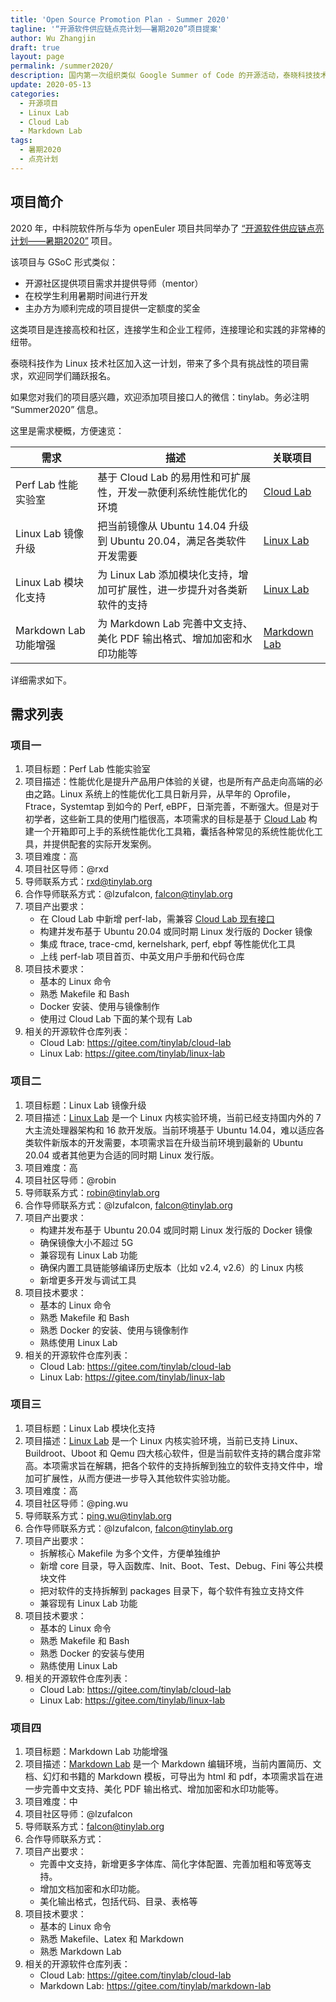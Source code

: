 ```yaml
---
title: 'Open Source Promotion Plan - Summer 2020'
tagline: '“开源软件供应链点亮计划——暑期2020”项目提案'
author: Wu Zhangjin
draft: true
layout: page
permalink: /summer2020/
description: 国内第一次组织类似 Google Summer of Code 的开源活动，泰晓科技技术社区踊跃报名，将携 Cloud Lab、Linux Lab、Markdown Lab 等项目参加，欢迎大家报名。
update: 2020-05-13
categories:
  - 开源项目
  - Linux Lab
  - Cloud Lab
  - Markdown Lab
tags:
  - 暑期2020
  - 点亮计划
---
```


## 项目简介

2020 年，中科院软件所与华为 openEuler 项目共同举办了 [“开源软件供应链点亮计划——暑期2020”](https://isrc.iscas.ac.cn/summer2020/) 项目。

该项目与 GSoC 形式类似：

* 开源社区提供项目需求并提供导师（mentor）
* 在校学生利用暑期时间进行开发
* 主办方为顺利完成的项目提供一定额度的奖金

这类项目是连接高校和社区，连接学生和企业工程师，连接理论和实践的非常棒的纽带。

泰晓科技作为 Linux 技术社区加入这一计划，带来了多个具有挑战性的项目需求，欢迎同学们踊跃报名。

如果您对我们的项目感兴趣，欢迎添加项目接口人的微信：tinylab。务必注明 “Summer2020” 信息。

这里是需求梗概，方便速览：

| 需求                   |  描述                                                                   | 关联项目
|------------------------|-------------------------------------------------------------------------|-------------
| Perf Lab  性能实验室   | 基于 Cloud Lab 的易用性和可扩展性，开发一款便利系统性能优化的环境       | [Cloud Lab](http://tinylab.org/cloud-lab)
| Linux Lab 镜像升级     | 把当前镜像从 Ubuntu 14.04 升级到 Ubuntu 20.04，满足各类软件开发需要     | [Linux Lab](http://tinylab.org/linux-lab)
| Linux Lab 模块化支持   | 为 Linux Lab 添加模块化支持，增加可扩展性，进一步提升对各类新软件的支持 | [Linux Lab](http://tinylab.org/linux-lab)
| Markdown Lab 功能增强  | 为 Markdown Lab 完善中文支持、美化 PDF 输出格式、增加加密和水印功能等   | [Markdown Lab](http://tinylab.org/markdown-lab)

详细需求如下。

## 需求列表

### 项目一

1. 项目标题：Perf Lab 性能实验室
2. 项目描述：性能优化是提升产品用户体验的关键，也是所有产品走向高端的必由之路。Linux 系统上的性能优化工具日新月异，从早年的 Oprofile，Ftrace，Systemtap 到如今的 Perf, eBPF，日渐完善，不断强大。但是对于初学者，这些新工具的使用门槛很高，本项需求的目标是基于 [Cloud Lab](http://tinylab.org/cloud-lab) 构建一个开箱即可上手的系统性能优化工具箱，囊括各种常见的系统性能优化工具，并提供配套的实际开发案例。
3. 项目难度：高
4. 项目社区导师：@rxd
5. 导师联系方式：rxd@tinylab.org
6. 合作导师联系方式：@lzufalcon, falcon@tinylab.org
7. 项目产出要求：
   - 在 Cloud Lab 中新增 perf-lab，需兼容 [Cloud Lab 现有接口](http://tinylab.org/how-to-deploy-cloud-labs/)
   - 构建并发布基于 Ubuntu 20.04 或同时期 Linux 发行版的 Docker 镜像
   - 集成 ftrace, trace-cmd, kernelshark, perf, ebpf 等性能优化工具
   - 上线 perf-lab 项目首页、中英文用户手册和代码仓库
8. 项目技术要求：
   - 基本的 Linux 命令
   - 熟悉 Makefile 和 Bash
   - Docker 安装、使用与镜像制作
   - 使用过 Cloud Lab 下面的某个现有 Lab
9. 相关的开源软件仓库列表：
   - Cloud Lab: <https://gitee.com/tinylab/cloud-lab>
   - Linux Lab: <https://gitee.com/tinylab/linux-lab>


### 项目二

1. 项目标题：Linux Lab 镜像升级
2. 项目描述：[Linux Lab](http://tinylab.org/linux-lab) 是一个 Linux 内核实验环境，当前已经支持国内外的 7 大主流处理器架构和 16 款开发版。当前环境基于 Ubuntu 14.04，难以适应各类软件新版本的开发需要，本项需求旨在升级当前环境到最新的 Ubuntu 20.04 或者其他更为合适的同时期 Linux 发行版。
3. 项目难度：高
4. 项目社区导师：@robin
5. 导师联系方式：robin@tinylab.org
6. 合作导师联系方式：@lzufalcon, falcon@tinylab.org
7. 项目产出要求：
   - 构建并发布基于 Ubuntu 20.04 或同时期 Linux 发行版的 Docker 镜像
   - 确保镜像大小不超过 5G
   - 兼容现有 Linux Lab 功能
   - 确保内置工具链能够编译历史版本（比如 v2.4, v2.6）的 Linux 内核
   - 新增更多开发与调试工具
8. 项目技术要求：
   - 基本的 Linux 命令
   - 熟悉 Makefile 和 Bash
   - 熟悉 Docker 的安装、使用与镜像制作
   - 熟练使用 Linux Lab
9. 相关的开源软件仓库列表：
   - Cloud Lab: <https://gitee.com/tinylab/cloud-lab>
   - Linux Lab: <https://gitee.com/tinylab/linux-lab>

### 项目三

1. 项目标题：Linux Lab 模块化支持
2. 项目描述：[Linux Lab](http://tinylab.org/linux-lab) 是一个 Linux 内核实验环境，当前已支持 Linux、Buildroot、Uboot 和 Qemu 四大核心软件，但是当前软件支持的耦合度非常高。本项需求旨在解耦，把各个软件的支持拆解到独立的软件支持文件中，增加可扩展性，从而方便进一步导入其他软件实验功能。
3. 项目难度：高
4. 项目社区导师：@ping.wu
5. 导师联系方式：ping.wu@tinylab.org
6. 合作导师联系方式：@lzufalcon, falcon@tinylab.org
7. 项目产出要求：
   - 拆解核心 Makefile 为多个文件，方便单独维护
   - 新增 core 目录，导入函数库、Init、Boot、Test、Debug、Fini 等公共模块文件
   - 把对软件的支持拆解到 packages 目录下，每个软件有独立支持文件
   - 兼容现有 Linux Lab 功能
8. 项目技术要求：
   - 基本的 Linux 命令
   - 熟悉 Makefile 和 Bash
   - 熟悉 Docker 的安装与使用
   - 熟练使用 Linux Lab
9. 相关的开源软件仓库列表：
   - Cloud Lab: <https://gitee.com/tinylab/cloud-lab>
   - Linux Lab: <https://gitee.com/tinylab/linux-lab>

### 项目四

1. 项目标题：Markdown Lab 功能增强
2. 项目描述：[Markdown Lab](http://tinylab.org/markdown-lab) 是一个 Markdown 编辑环境，当前内置简历、文档、幻灯和书籍的 Markdown 模板，可导出为 html 和 pdf，本项需求旨在进一步完善中文支持、美化 PDF 输出格式、增加加密和水印功能等。
3. 项目难度：中
4. 项目社区导师：@lzufalcon
5. 导师联系方式：falcon@tinylab.org
6. 合作导师联系方式：
7. 项目产出要求：
   - 完善中文支持，新增更多字体库、简化字体配置、完善加粗和等宽等支持。
   - 增加文档加密和水印功能。
   - 美化输出格式，包括代码、目录、表格等
8. 项目技术要求：
   - 基本的 Linux 命令
   - 熟悉 Makefile、Latex 和 Markdown
   - 熟悉 Markdown Lab
9. 相关的开源软件仓库列表：
   - Cloud Lab: <https://gitee.com/tinylab/cloud-lab>
   - Markdown Lab: <https://gitee.com/tinylab/markdown-lab>
